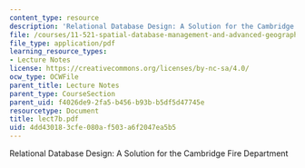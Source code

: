 ```yaml
---
content_type: resource
description: 'Relational Database Design: A Solution for the Cambridge Fire Department'
file: /courses/11-521-spatial-database-management-and-advanced-geographic-information-systems-spring-2003/4dd430183cfe080af503a6f2047ea5b5_lect7b.pdf
file_type: application/pdf
learning_resource_types:
- Lecture Notes
license: https://creativecommons.org/licenses/by-nc-sa/4.0/
ocw_type: OCWFile
parent_title: Lecture Notes
parent_type: CourseSection
parent_uid: f4026de9-2fa5-b456-b93b-b5df5d47745e
resourcetype: Document
title: lect7b.pdf
uid: 4dd43018-3cfe-080a-f503-a6f2047ea5b5
---
```

Relational Database Design: A Solution for the Cambridge Fire Department